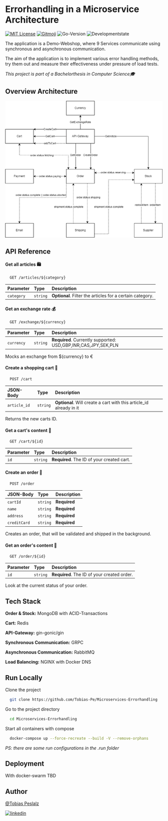 # Errorhandling in a Microservice Architecture

[![MIT License](https://img.shields.io/github/license/Tobias-Pe/Microservices-Errorhandling)](https://github.com/Tobias-Pe/Microservices-Errorhandling/blob/main/LICENSE)
[![Gitmoji](https://img.shields.io/badge/gitmoji-%20😜%20😍-FFDD67.svg)](https://gitmoji.dev)
![Go-Version](https://img.shields.io/github/go-mod/go-version/Tobias-Pe/Microservices-Errorhandling)
![Developmentstate](https://img.shields.io/badge/state-under%20development-orange)

The application is a Demo-Webshop, where 9 Services communicate using synchronous and asynchronous communication. 

The aim of the application is to implement various error handling methods, try them out and measure their effectiveness under pressure of load tests.

_This project is part of a Bachelorthesis in Computer Science🎓_

## Overview Architecture

![Architecture](assets/ServicesMessages.png)

## API Reference

#### Get all articles 🛍️

```http
  GET /articles/${category}
```

| Parameter | Type     | Description                       |
| :-------- | :------- | :-------------------------------- |
| `category`      | `string` | **Optional**. Filter the articles for a certain category. |

#### Get an exchange rate 💰

```http
  GET /exchange/${currency}
```

| Parameter | Type     | Description                       |
| :-------- | :------- | :-------------------------------- |
| `currency`      | `string` | **Required**. Currently supported: USD,GBP,INR,CAS,JPY,SEK,PLN |

Mocks an exchange from ${currency} to €

#### Create a shopping cart 🛒

```http
  POST /cart
```

| JSON-Body | Type     | Description                       |
| :-------- | :------- | :-------------------------------- |
| `article_id`      | `string` | **Optional**. Will create a cart with this article_id already in it |

Returns the new carts ID.

#### Get a cart's content 🛒

```http
  GET /cart/${id}
```

| Parameter | Type     | Description                       |
| :-------- | :------- | :-------------------------------- |
| `id`      | `string` | **Required**. The ID of your created cart. |

#### Create an order 🧾

```http
  POST /order
```

| JSON-Body | Type     | Description                       |
| :-------- | :------- | :-------------------------------- |
| `cartId`      | `string` | **Required**  |
| `name`      | `string` | **Required**  |
| `address`      | `string` | **Required**  |
| `creditCard`      | `string` | **Required**  |

Creates an order, that will be validated and shipped in the background.

#### Get an order's content 🧾

```http
  GET /order/${id}
```

| Parameter | Type     | Description                       |
| :-------- | :------- | :-------------------------------- |
| `id`      | `string` | **Required**. The ID of your created order. |

Look at the current status of your order.

## Tech Stack

**Order & Stock:** MongoDB with ACID-Transactions

**Cart:** Redis

**API-Gateway:** gin-gonic/gin

**Synchronous Communication:** GRPC

**Asynchronous Communication:** RabbitMQ

**Load Balancing:** NGINX with Docker DNS

## Run Locally

Clone the project

```bash
  git clone https://github.com/Tobias-Pe/Microservices-Errorhandling
```

Go to the project directory

```bash
  cd Microservices-Errorhandling
```

Start all containers with compose

```bash
  docker-compose up --force-recreate --build -V --remove-orphans
```

_PS: there are some run configurations in the .run folder_
## Deployment

With docker-swarm TBD


## Author

[@Tobias Peslalz](https://github.com/Tobias-Pe)

[![linkedin](https://img.shields.io/badge/LinkedIn-0077B5?style=flat&logo=linkedin&logoColor=white)](https://www.linkedin.com/in/tobias-peslalz)
